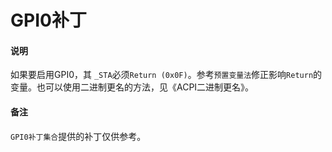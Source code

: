 # GPI0补丁

#### 说明

如果要启用GPI0，其 `_STA`必须`Return (0x0F)`。参考`预置变量法`修正影响`Return`的变量。也可以使用二进制更名的方法，见《ACPI二进制更名》。

#### 备注

`GPI0补丁集合`提供的补丁仅供参考。

